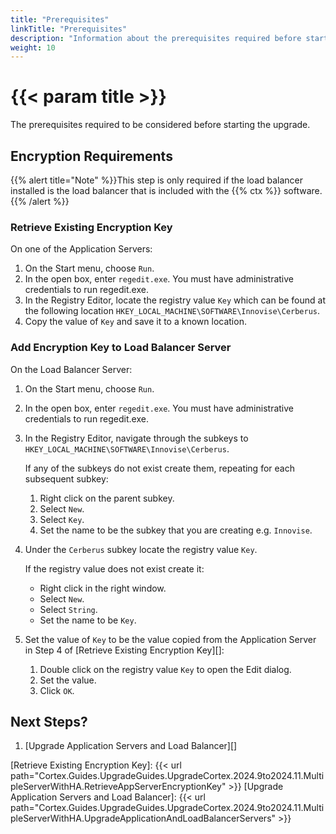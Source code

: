 ```yaml
---
title: "Prerequisites"
linkTitle: "Prerequisites"
description: "Information about the prerequisites required before starting the upgrade."
weight: 10
---
```


# {{< param title >}}

The prerequisites required to be considered before starting the upgrade.

## Encryption Requirements

{{% alert title="Note" %}}This step is only required if the load balancer installed is the load balancer that is included with the {{% ctx %}} software.{{% /alert %}}

### Retrieve Existing Encryption Key

On one of the Application Servers:

1. On the Start menu, choose `Run`.
1. In the open box, enter `regedit.exe`. You must have administrative credentials to run regedit.exe.
1. In the Registry Editor, locate the registry value `Key` which can be found at the following location `HKEY_LOCAL_MACHINE\SOFTWARE\Innovise\Cerberus`.
1. Copy the value of `Key` and save it to a known location.

### Add Encryption Key to Load Balancer Server

On the Load Balancer Server:

1. On the Start menu, choose `Run`.
1. In the open box, enter `regedit.exe`. You must have administrative credentials to run regedit.exe.
1. In the Registry Editor, navigate through the subkeys to `HKEY_LOCAL_MACHINE\SOFTWARE\Innovise\Cerberus`.

   If any of the subkeys do not exist create them, repeating for each subsequent subkey:

    1. Right click on the parent subkey.
    1. Select `New`.
    1. Select `Key`.
    1. Set the name to be the subkey that you are creating e.g. `Innovise`.

1. Under the `Cerberus` subkey locate the registry value `Key`.

   If the registry value does not exist create it:

    * Right click in the right window.
    * Select `New`.
    * Select `String`.
    * Set the name to be `Key`.

1. Set the value of `Key` to be the value copied from the Application Server in Step 4 of [Retrieve Existing Encryption Key][]:

    1. Double click on the registry value `Key` to open the Edit dialog.
    1. Set the value.
    1. Click `OK`.

## Next Steps?

1. [Upgrade Application Servers and Load Balancer][]

[Retrieve Existing Encryption Key]: {{< url path="Cortex.Guides.UpgradeGuides.UpgradeCortex.2024.9to2024.11.MultipleServerWithHA.RetrieveAppServerEncryptionKey" >}}
[Upgrade Application Servers and Load Balancer]: {{< url path="Cortex.Guides.UpgradeGuides.UpgradeCortex.2024.9to2024.11.MultipleServerWithHA.UpgradeApplicationAndLoadBalancerServers" >}}
